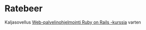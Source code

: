 # Ratebeer

Kaljasovellus [Web-palvelinohjelmointi Ruby on Rails -kurssia](https://github.com/mluukkai/WebPalvelinohjelmointi2022) varten


